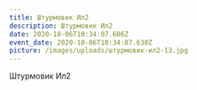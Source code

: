 ```yaml
---
title: Штурмовик Ил2
description: Штурмовик Ил2
date: 2020-10-06T10:34:07.606Z
event_date: 2020-10-06T10:34:07.630Z
picture: /images/uploads/штурмовик-ил2-13.jpg
---
```

Штурмовик Ил2